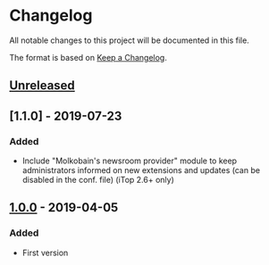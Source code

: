 # Changelog
All notable changes to this project will be documented in this file.

The format is based on [Keep a Changelog](https://keepachangelog.com/en/1.0.0/).

## [Unreleased]

## [1.1.0] - 2019-07-23
### Added
- Include "Molkobain's newsroom provider" module to keep administrators informed on new extensions and updates (can be disabled in the conf. file) (iTop 2.6+ only)

## [1.0.0] - 2019-04-05
### Added
- First version

[Unreleased]: https://github.com/Molkobain/itop-markdown-viewer/compare/v1.0.0...HEAD
[1.0.0]: https://github.com/Molkobain/itop-markdown-viewer/releases/tag/v1.0.0